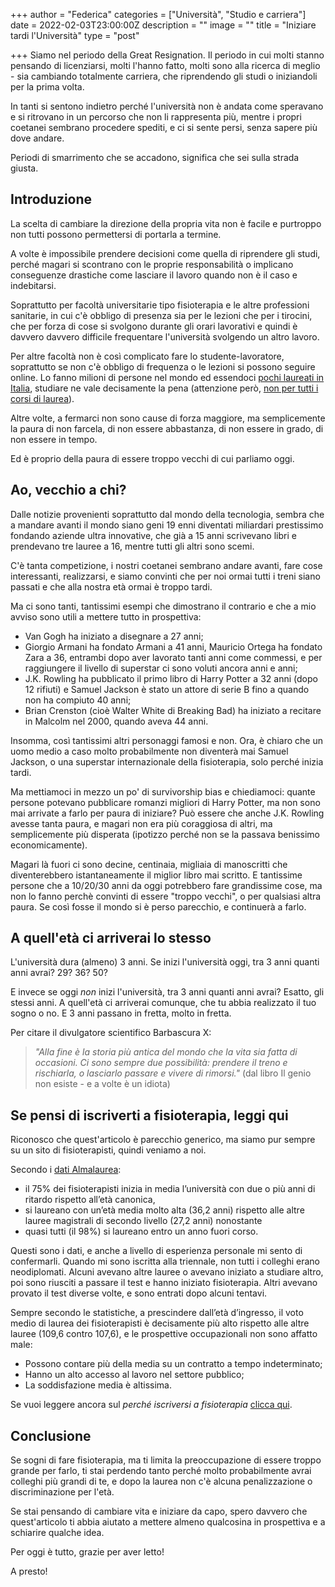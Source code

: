 +++
author = "Federica"
categories = ["Università", "Studio e carriera"]
date = 2022-02-03T23:00:00Z
description = ""
image = ""
title = "Iniziare tardi l'Università"
type = "post"

+++
Siamo nel periodo della Great Resignation. Il periodo in cui molti stanno pensando di licenziarsi, molti l'hanno fatto, molti sono alla ricerca di meglio - sia cambiando totalmente carriera, che riprendendo gli studi o iniziandoli per la prima volta.

In tanti si sentono indietro perché l'università non è andata come speravano e si ritrovano in un percorso che non li rappresenta più, mentre i propri coetanei sembrano procedere spediti, e ci si sente persi, senza sapere più dove andare.

Periodi di smarrimento che se accadono, significa che sei sulla strada giusta.

## Introduzione

La scelta di cambiare la direzione della propria vita non è facile e purtroppo non tutti possono permettersi di portarla a termine.

A volte è impossibile prendere decisioni come quella di riprendere gli studi, perché magari si scontrano con le proprie responsabilità o implicano conseguenze drastiche come lasciare il lavoro quando non è il caso e indebitarsi. 

Soprattutto per facoltà universitarie tipo fisioterapia e le altre professioni sanitarie, in cui c'è obbligo di presenza sia per le lezioni che per i tirocini, che per forza di cose si svolgono durante gli orari lavorativi e quindi è davvero davvero difficile frequentare l'università svolgendo un altro lavoro. 

Per altre facoltà non è così complicato fare lo studente-lavoratore, soprattutto se non c'è obbligo di frequenza o le lezioni si possono seguire online. Lo fanno milioni di persone nel mondo ed essendoci [pochi laureati in Italia](https://www.ansa.it/sito/notizie/cronaca/2021/10/08/istat-in-italia-solo-il-201-di-laureati-contro-il-328-ue_51620548-b30a-4657-b347-2b6cb60348e1.html "Istat: in Italia solo il 20,1% di laureati contro il 32,8% Ue"), studiare ne vale decisamente la pena (attenzione però, [non per tutti i corsi di laurea](https://www.infodata.ilsole24ore.com/2018/07/13/le-lauree-non-tutte-uguali-conviene-studiare-guadagnera-piu/?refresh_ce=1 "Le lauree non sono tutte uguali. Dove studiare e guadagnare di più?")).

Altre volte, a fermarci non sono cause di forza maggiore, ma semplicemente la paura di non farcela, di non essere abbastanza, di non essere in grado, di non essere in tempo.

Ed è proprio della paura di essere troppo vecchi di cui parliamo oggi.

## Ao, vecchio a chi?

Dalle notizie provenienti soprattutto dal mondo della tecnologia, sembra che a mandare avanti il mondo siano geni 19 enni diventati miliardari prestissimo fondando aziende ultra innovative, che già a 15 anni scrivevano libri e prendevano tre lauree a 16, mentre tutti gli altri sono scemi.

C'è tanta competizione, i nostri coetanei sembrano andare avanti, fare cose interessanti, realizzarsi, e siamo convinti che per noi ormai tutti i treni siano passati e che alla nostra età ormai è troppo tardi.

Ma ci sono tanti, tantissimi esempi che dimostrano il contrario e che a mio avviso sono utili a mettere tutto in prospettiva:

* Van Gogh ha iniziato a disegnare a 27 anni;
* Giorgio Armani ha fondato Armani a 41 anni, Mauricio Ortega ha fondato Zara a 36, entrambi dopo aver lavorato tanti anni come commessi, e per raggiungere il livello di superstar ci sono voluti ancora anni e anni;
* J.K. Rowling ha pubblicato il primo libro di Harry Potter a 32 anni (dopo 12 rifiuti) e Samuel Jackson è stato un attore di serie B fino a quando non ha compiuto 40 anni;
* Brian Crenston (cioè Walter White di Breaking Bad) ha iniziato a recitare in Malcolm nel 2000, quando aveva 44 anni.

Insomma, così tantissimi altri personaggi famosi e non. Ora, è chiaro che un uomo medio a caso molto probabilmente non diventerà mai Samuel Jackson, o una superstar internazionale della fisioterapia, solo perché inizia tardi. 

Ma mettiamoci in mezzo un po' di survivorship bias e chiediamoci: quante persone potevano pubblicare romanzi migliori di Harry Potter, ma non sono mai arrivate a farlo per paura di iniziare? Può essere che anche J.K. Rowling avesse tanta paura, e magari non era più coraggiosa di altri, ma semplicemente più disperata (ipotizzo perché non se la passava benissimo economicamente).

Magari là fuori ci sono decine, centinaia, migliaia di manoscritti che diventerebbero istantaneamente il miglior libro mai scritto. E tantissime persone che a 10/20/30 anni da oggi potrebbero fare grandissime cose, ma non lo fanno perchè convinti di essere "troppo vecchi", o per qualsiasi altra paura. Se così fosse il mondo si è perso parecchio, e continuerà a farlo.

## A quell'età ci arriverai lo stesso

L'università dura (almeno) 3 anni. Se inizi l'università oggi, tra 3 anni quanti anni avrai? 29? 36? 50?

E invece se oggi _non_ inizi l'università, tra 3 anni quanti anni avrai? Esatto, gli stessi anni. A quell'età ci arriverai comunque, che tu abbia realizzato il tuo sogno o no. E 3 anni passano in fretta, molto in fretta.

Per citare il divulgatore scientifico Barbascura X:

> _"Alla fine è la storia più antica del mondo che la vita sia fatta di occasioni. Ci sono sempre due possibilità: prendere il treno e rischiarla, o lasciarlo passare e vivere di rimorsi."_ (dal libro Il genio non esiste - e a volte è un idiota)

## Se pensi di iscriverti a fisioterapia, leggi qui

Riconosco che quest'articolo è parecchio generico, ma siamo pur sempre su un sito di fisioterapisti, quindi veniamo a noi.

Secondo i [dati Almalaurea](https://www.almalaurea.it/informa/news/2016/03/01/la-professione-di-fisioterapista "Dati Almalaurea"): 

* il 75% dei fisioterapisti inizia in media l’università con due o più anni di ritardo rispetto all’età canonica,
* si laureano con un’età media molto alta (36,2 anni) rispetto alle altre lauree magistrali di secondo livello (27,2 anni) nonostante 
* quasi tutti (il 98%) si laureano entro un anno fuori corso.

Questi sono i dati, e anche a livello di esperienza personale mi sento di confermarli. Quando mi sono iscritta alla triennale, non tutti i colleghi erano neodiplomati. Alcuni avevano altre lauree o avevano iniziato a studiare altro, poi sono riusciti a passare il test e hanno iniziato fisioterapia. Altri avevano provato il test diverse volte, e sono entrati dopo alcuni tentavi.

Sempre secondo le statistiche, a prescindere dall’età d’ingresso, il voto medio di laurea dei fisioterapisti è decisamente più alto rispetto alle altre lauree (109,6 contro 107,6), e le prospettive occupazionali non sono affatto male:

* Possono contare più della media su un contratto a tempo indeterminato;
* Hanno un alto accesso al lavoro nel settore pubblico;
* La soddisfazione media è altissima.

Se vuoi leggere ancora sul _perché iscriversi a fisioterapia_ [clicca qui](https://fisioterapisti.org/perche-fare-il-fisioterapista-nel-2022/ "https://fisioterapisti.org/perche-fare-il-fisioterapista-nel-2022/").

## Conclusione

Se sogni di fare fisioterapia, ma ti limita la preoccupazione di essere troppo grande per farlo, ti stai perdendo tanto perché molto probabilmente avrai colleghi più grandi di te, e dopo la laurea non c'è alcuna penalizzazione o discriminazione per l'età.

Se stai pensando di cambiare vita e iniziare da capo, spero davvero che quest'articolo ti abbia aiutato a mettere almeno qualcosina in prospettiva e a schiarire qualche idea.

Per oggi è tutto, grazie per aver letto!

A presto!